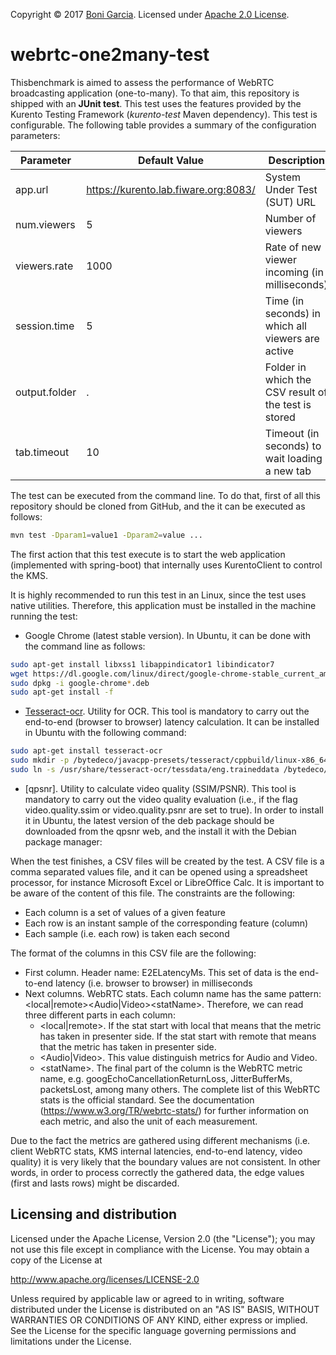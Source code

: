 Copyright © 2017 [Boni Garcia]. Licensed under [Apache 2.0 License].

webrtc-one2many-test
====================

Thisbenchmark is aimed to assess the performance of WebRTC broadcasting application (one-to-many). To that aim, this repository is shipped with an **JUnit test**. This test uses the features provided by the Kurento Testing Framework (*kurento-test* Maven dependency). This test is configurable. The following table provides a summary of the configuration parameters:

| Parameter                   | Default Value                         | Description                                           |
|-----------------------------|---------------------------------------|-------------------------------------------------------|
| app.url                     | https://kurento.lab.fiware.org:8083/  | System Under Test (SUT) URL                           |
| num.viewers                 | 5                                     | Number of viewers                                     |
| viewers.rate                | 1000                                  | Rate of new viewer incoming (in milliseconds)         |
| session.time                | 5                                     | Time (in seconds) in which all viewers are active     |
| output.folder               | .                                     | Folder in which the CSV result of the test is stored  |
| tab.timeout                 | 10                                    | Timeout (in seconds) to wait loading a new tab        |

The test can be executed from the command line. To do that, first of all this repository should be cloned from GitHub, and the it can be executed as follows:

```bash
mvn test -Dparam1=value1 -Dparam2=value ...
```

The first action that this test execute is to start the web application (implemented with spring-boot) that internally uses KurentoClient to control the KMS.

It is highly recommended to run this test in an Linux, since  the test uses native utilities. Therefore, this application must be installed in the machine running the test:

- Google Chrome (latest stable version). In Ubuntu, it can be done with the command line as follows:

```bash
sudo apt-get install libxss1 libappindicator1 libindicator7
wget https://dl.google.com/linux/direct/google-chrome-stable_current_amd64.deb
sudo dpkg -i google-chrome*.deb
sudo apt-get install -f
```
- [Tesseract-ocr]. Utility for OCR. This tool is mandatory to carry out the end-to-end (browser to browser) latency calculation. It can be installed in Ubuntu with the following command:

```bash
sudo apt-get install tesseract-ocr
sudo mkdir -p /bytedeco/javacpp-presets/tesseract/cppbuild/linux-x86_64/share/tessdata/
sudo ln -s /usr/share/tesseract-ocr/tessdata/eng.traineddata /bytedeco/javacpp-presets/tesseract/cppbuild/linux-x86_64/share/tessdata/eng.traineddata
```
- [qpsnr]. Utility to calculate video quality (SSIM/PSNR). This tool is mandatory to carry out the video quality evaluation (i.e., if the flag video.quality.ssim or video.quality.psnr are set to true). In order to install it in Ubuntu, the latest version of the deb package should be downloaded from the qpsnr web, and the install it with the Debian package manager:

When the test finishes, a CSV files will be created by the test. A CSV file is a comma separated values file, and it can be opened using a spreadsheet processor, for instance Microsoft Excel or LibreOffice Calc. It is important to be aware of the content of this file. The constraints are the following:

- Each column is a set of values of a given feature
- Each row is an instant sample of the corresponding feature (column)
- Each sample (i.e. each row) is taken each second

The format of the columns in this CSV file are the following:

- First column. Header name: E2ELatencyMs. This set of data is the end-to-end latency (i.e. browser to browser) in milliseconds
- Next columns. WebRTC stats. Each column name has the same pattern: \<local|remote\>\<Audio|Video\>\<statName\>. Therefore, we can read three different parts in each column:
	- \<local|remote\>. If the stat start with local that means that the metric has taken in presenter side. If the stat start with remote that means that the metric has taken in presenter side.
	- \<Audio|Video\>. This value distinguish metrics for Audio and Video.
	- \<statName\>. The final part of the column is the WebRTC metric name, e.g. googEchoCancellationReturnLoss, JitterBufferMs, packetsLost, among many others. The complete list of this WebRTC stats is the official standard. See the documentation (https://www.w3.org/TR/webrtc-stats/) for further information on each metric, and also the unit of each measurement.

Due to the fact the metrics are gathered using different mechanisms (i.e. client WebRTC stats, KMS internal latencies, end-to-end latency, video quality) it is very likely that the boundary values are not consistent. In other words, in order to process correctly the gathered data, the edge values (first and lasts rows) might be discarded.

Licensing and distribution
--------------------------

Licensed under the Apache License, Version 2.0 (the "License");
you may not use this file except in compliance with the License.
You may obtain a copy of the License at

  http://www.apache.org/licenses/LICENSE-2.0

Unless required by applicable law or agreed to in writing, software
distributed under the License is distributed on an "AS IS" BASIS,
WITHOUT WARRANTIES OR CONDITIONS OF ANY KIND, either express or implied.
See the License for the specific language governing permissions and
limitations under the License.


[Apache 2.0 License]: http://www.apache.org/licenses/LICENSE-2.0
[Tesseract-ocr]: https://github.com/tesseract-ocr
[Boni Garcia]: http://bonigarcia.github.io/
